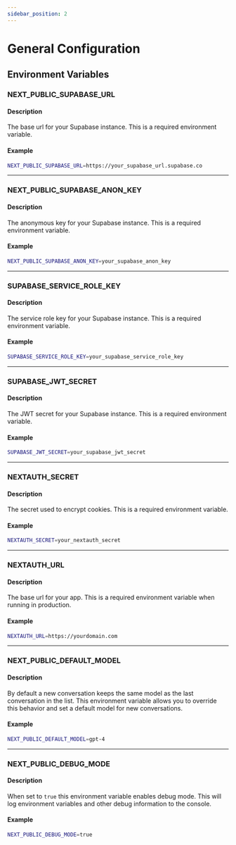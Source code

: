 ```yaml
---
sidebar_position: 2
---
```


# General Configuration

## Environment Variables

### NEXT_PUBLIC_SUPABASE_URL

#### Description

The base url for your Supabase instance. This is a required environment variable.

#### Example

```sh
NEXT_PUBLIC_SUPABASE_URL=https://your_supabase_url.supabase.co
```

---

### NEXT_PUBLIC_SUPABASE_ANON_KEY

#### Description

The anonymous key for your Supabase instance. This is a required environment variable.

#### Example

```sh
NEXT_PUBLIC_SUPABASE_ANON_KEY=your_supabase_anon_key
```

---

### SUPABASE_SERVICE_ROLE_KEY

#### Description

The service role key for your Supabase instance. This is a required environment variable.

#### Example

```sh
SUPABASE_SERVICE_ROLE_KEY=your_supabase_service_role_key
```

---

### SUPABASE_JWT_SECRET

#### Description

The JWT secret for your Supabase instance. This is a required environment variable.

#### Example

```sh
SUPABASE_JWT_SECRET=your_supabase_jwt_secret
```

---

### NEXTAUTH_SECRET

#### Description

The secret used to encrypt cookies. This is a required environment variable.

#### Example

```sh
NEXTAUTH_SECRET=your_nextauth_secret
```

---

### NEXTAUTH_URL

#### Description

The base url for your app. This is a required environment variable when running in production.

#### Example

```sh
NEXTAUTH_URL=https://yourdomain.com
```

---

### NEXT_PUBLIC_DEFAULT_MODEL

#### Description

By default a new conversation keeps the same model as the last conversation in the list. This environment variable allows you to override this behavior and set a default model for new conversations.

#### Example

```sh
NEXT_PUBLIC_DEFAULT_MODEL=gpt-4
```

---

### NEXT_PUBLIC_DEBUG_MODE

#### Description

When set to `true` this environment variable enables debug mode. This will log environment variables and other debug information to the console.

#### Example

```sh
NEXT_PUBLIC_DEBUG_MODE=true
```
